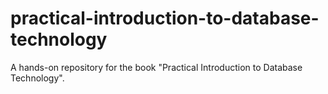 # practical-introduction-to-database-technology
A hands-on repository for the book "Practical Introduction to Database Technology".

